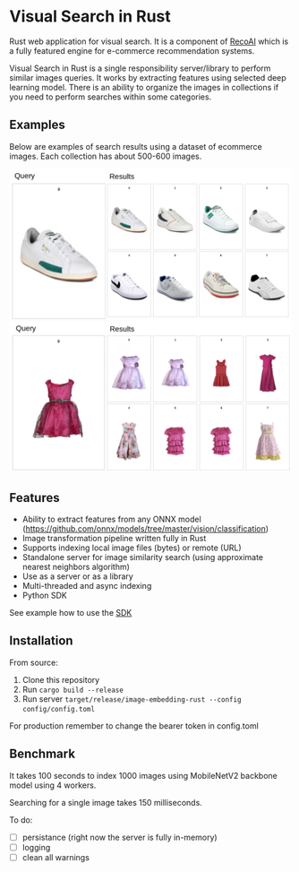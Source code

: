 # Visual Search in Rust

Rust web application for visual search. It is a component of [RecoAI](https://recoai.net) which is a fully featured engine
for e-commerce recommendation systems.

Visual Search in Rust is a single responsibility server/library to perform similar images queries. It works by 
extracting features using selected deep learning model. There is an ability to organize the images in collections
if you need to perform searches within some categories.

Examples
-----------

Below are examples of search results using a dataset of ecommerce images. Each collection has about 500-600 images.

<img src="images/examples/shoes_1.png"/>

<img src="images/examples/girls_apparel_1.png"/>

Features
-----------

- Ability to extract features from any ONNX model (https://github.com/onnx/models/tree/master/vision/classification)
- Image transformation pipeline written fully in Rust
- Supports indexing local image files (bytes) or remote (URL)
- Standalone server for image similarity search (using approximate nearest neighbors algorithm)
- Use as a server or as a library
- Multi-threaded and async indexing
- Python SDK

See example how to use the [SDK](sdk/sdk_example/visual_search_python_sdk_example.ipynb)

Installation
-----------

From source:

1. Clone this repository
2. Run `cargo build --release`
3. Run server `target/release/image-embedding-rust --config config/config.toml`

For production remember to change the bearer token in config.toml

Benchmark
-----------

It takes 100 seconds to index 1000 images using MobileNetV2 backbone model using 4 workers.

Searching for a single image takes 150 milliseconds.

To do:
- [ ] persistance (right now the server is fully in-memory)
- [ ] logging
- [ ] clean all warnings